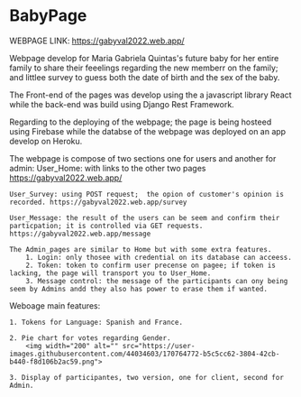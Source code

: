 # BabyPage

WEBPAGE LINK: https://gabyval2022.web.app/

Webpage develop for Maria Gabriela Quintas's future baby for her entire family to share their feeelings regarding the new memberr on the family; and littlee survey to  guess both the date of birth and the sex of the baby.

The Front-end of the pages was develop using the a javascript library React while the back-end was build using Django Rest Framework. 

Regarding to the deploying of the webpage; the page is being hosteed using Firebase while the databse of the webpage was deployed on an app develop on Heroku.

The webpage is compose of two sections one for users and another for admin:
    User_Home: with links to the other two pages https://gabyval2022.web.app/
    
    User_Survey: using POST request;  the opion of customer's opinion is recorded. https://gabyval2022.web.app/survey
    
    User_Message: the result of the users can be seem and confirm their particpation; it is controlled via GET requests. https://gabyval2022.web.app/message
    
    The Admin_pages are similar to Home but with some extra features.
        1. Login: only thosee with credential on its database can acceess.
        2. Token: token to confirm user precense on pagee; if token is lacking, the page will transport you to User_Home.
        3. Message control: the message of the participants can ony being seem by Admins andd they also has power to erase them if wanted.    

Weboage main features:

    1. Tokens for Language: Spanish and France.
    
    2. Pie chart for votes regarding Gender.
        <img width="200" alt="" src="https://user-images.githubusercontent.com/44034603/170764772-b5c5cc62-3804-42cb-b440-f8d106b2ac59.png">
    
    3. Display of participantes, two version, one for client, second for Admin.


